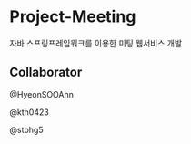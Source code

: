# Project-Meeting
자바 스프링프레임워크를 이용한 미팅 웹서비스 개발

## Collaborator
@HyeonSOOAhn<br>

@kth0423<br>

@stbhg5<br>

